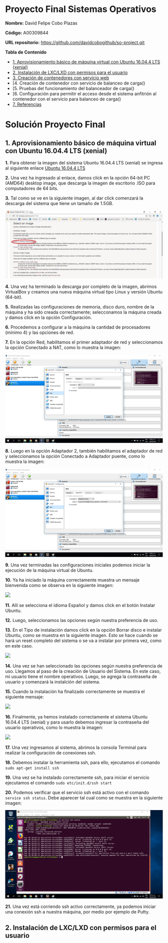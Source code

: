 # Proyecto Final Sistemas Operativos

**Nombre:** David Felipe Cobo Plazas

**Código:** A00309844

**URL repositorio:** https://github.com/davidcobogithub/so-project.git

**Tabla de Contenido**

  - [1. Aprovisionamiento básico de máquina virtual con Ubuntu 16.04.4 LTS (xenial)]()
  - [2. Instalación de LXC/LXD con permisos para el usuario]()
  - [3. Creación de contenedores con servicio web]()
  - [4. Creación de contenedor con servicio de balanceo de carga()
  - [5. Pruebas del funcionamiento del balanceador de carga()
  - [6. Configuración para permitir el acceso desde el sistema anfitrión al contenedor con el servicio para balanceo de carga()
  - [7. Referencias]()

# Solución Proyecto Final

##  1. Aprovisionamiento básico de máquina virtual con Ubuntu 16.04.4 LTS (xenial)
 
**1.** Para obtener la imagen del sistema Ubuntu 16.04.4 LTS (xenial) se ingresa al siguiente enlace [Ubuntu 16.04.4 LTS](http://releases.ubuntu.com/16.04/)

**2.** Una vez ha ingresado al enlace, damos click en la opción 64-bit PC (AMD64) desktop image, que descarga la imagen de escritorio .ISO para computadores de 64 bits.

**3.** Tal como se ve en la siguiente imagen, al dar click comenzará la descarga del sistema que tiene un tamaño de 1.5GB. 

![](imagenes/a1.jpg)

**4.** Una vez ha terminado la descarga por completo de la imagen, abrimos VirtualBox y creamos una nueva máquina virtual tipo Linux y versión Ubuntu (64-bit).

**5.** Realizadas las configuraciones de memoria, disco duro, nombre de la máquina y ha sido creada correctamente; selecconamos la máquina creada y damos click en la opción Configuración.

**6.** Procedemos a configurar a la máquina la cantidad de procesadores (mínimo 4) y las opciones de red.

**7.** En la opción Red, habilitamos el primer adaptador de red y seleccionamos la opción Conectado a NAT, como lo muestra la imagen:

![](imagenes/a2.jpg)

**8.** Luego en la opción Adaptador 2, también habilitamos el adaptador de red y seleccionamos la opción Conectado a Adaptador puente, como lo muestra la imagen:

![](imagenes/a3.jpg)

**9.** Una vez terminadas las configuraciones iniciales podemos iniciar la ejecución de la máquina virtual de Ubuntu.

**10.** Ya ha iniciado la máquina correctamente muestra un mensaje bienvenida como se observa en la siguiente imagen:

![](imagenes/a4.jpg)

**11.** Allí se selecciona el idioma Español y damos click en el botón Instalar Ubuntu.

**12.** Luego, seleccionamos las opciones según nuestra preferencia de uso.

**13.** En el Tipo de instalación damos click en la opción Borrar disco e instalar Ubuntu, como se muestra en la siguiente imagen. Esto se hace cuando se hará un reset completo del sistema o se va a instalar por primera vez, como en este caso.

![](imagenes/a5.jpg)

**14.** Una vez se han seleccionado las opciones según nuestra preferencia de uso. Llegamos al paso de la creación de Usuario del Sistema. En este caso, mi usuario tiene el nombre operativos. Luego, se agrega la contraseña de usuario y comenzará la instalción del sistema.

**15.** Cuando la instalación ha finalizado correctamente se muestra el siguiente mensaje:

![](imagenes/a6.jpg)

**16.** Finalmente, ya hemos instalado correctamente el sistema Ubuntu 16.04.4 LTS (xenial) y para usarlo debemos ingresar la contraseña del usuario operativos, como lo muestra la imagen:

![](imagenes/a7.jpg)

**17.** Una vez ingresamos al sistema, abrimos la consola Terminal para realizar la configuración de conexiones ssh.

**18.** Debemos instalar la herramienta ssh, para ello, ejecutamos el comando ```sudo apt-get install ssh``` 

**19.** Una vez se ha instalado correctamente ssh, para iniciar el servicio ejecutamos el comando ```sudo etc/init.d/ssh start```

**20.** Podemos verificar que el servicio ssh está activo con el comando ```service ssh status```. Debe aparecer tal cual como se muestra en la siguiente imagen: 

![](imagenes/b1.jpg)

**21.** Una vez está corriendo ssh activo correctamente, ya podemos iniciar una conexión ssh a nuestra máquina, por medio por ejemplo de Putty.

##  2. Instalación de LXC/LXD con permisos para el usuario
